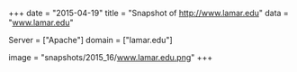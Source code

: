 
+++
date = "2015-04-19"
title = "Snapshot of http://www.lamar.edu"
data = "www.lamar.edu"

Server = ["Apache"]
domain = ["lamar.edu"]

  image = "snapshots/2015_16/www.lamar.edu.png"
+++
#
